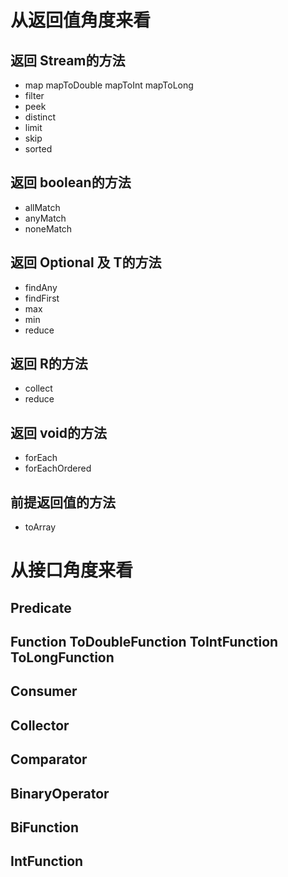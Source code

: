 # 从返回值角度来看
## 返回 Stream的方法

  * map mapToDouble mapToInt mapToLong 
  * filter
  * peek
  * distinct
  * limit
  * skip
  * sorted  
  
##  返回 boolean的方法

  * allMatch
  * anyMatch
  * noneMatch
  
## 返回 Optional<T> 及 T的方法
  
  * findAny 
  * findFirst
  * max
  * min
  * reduce  
  
## 返回 R的方法

  * collect
  * reduce
 
## 返回 void的方法

  * forEach
  * forEachOrdered
  
## 前提返回值的方法

  * toArray
  
# 从接口角度来看
## Predicate
## Function ToDoubleFunction ToIntFunction  ToLongFunction
## Consumer
## Collector
## Comparator
## BinaryOperator
## BiFunction
## IntFunction
